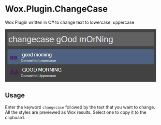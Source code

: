 # Wox.Plugin.ChangeCase
Wox Plugin written in C# to change text to lowercase, uppercase 

![alt text][Screenshot]

## Usage

Enter the keyword `changecase` followed by the text that you want to change. All the styles are previewed as Wox results. Select one to copy it to the clipboard.

[Screenshot]: screenshot.png "Sample Result"